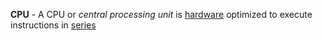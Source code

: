**CPU** - A CPU or *central processing unit* is [hardware](docs/Resources/Definitions/Hardware.md) optimized to execute instructions in [series](docs/Resources/Definitions/Series.md)
